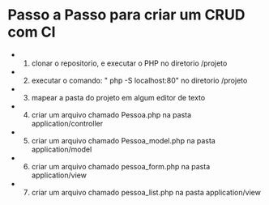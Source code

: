 # Passo a Passo para criar um CRUD com CI

- 1) clonar o repositorio, e executar o PHP no diretorio /projeto
- 2) executar o comando: " php -S localhost:80" no diretorio /projeto
- 3) mapear a pasta do projeto em algum editor de texto
- 4) criar um arquivo chamado Pessoa.php na pasta application/controller
- 5) criar um arquivo chamado Pessoa_model.php na pasta application/model
- 6) criar um arquivo chamado pessoa_form.php na pasta application/view
- 7) criar um arquivo chamado pessoa_list.php na pasta application/view
